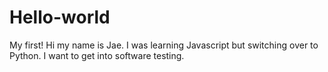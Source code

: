# Hello-world
My first!
Hi my name is Jae. I was learning Javascript but switching over to Python. I want to get into software testing. 
